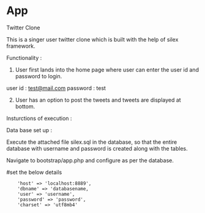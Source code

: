 # App

Twitter Clone

This is a singer user twitter clone which is built with the help of silex framework.


Functionality :

1)	User first lands into the home page where user can enter the user id and password to login.

user id : test@mail.com
password : test

2)	User has an option to post the tweets and tweets are displayed at bottom.


Insturctions of execution : 


Data base set up :

Execute the attached file silex.sql in the database, so that the entire database with username and password is created along with the tables.

Navigate to bootstrap/app.php and configure as per the database.

#set the below details

		'host' => 'localhost:8889',
		'dbname' => 'databasename,
		'user' => 'username',
		'password' => 'password',
		'charset' => 'utf8mb4'
